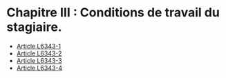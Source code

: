 # Chapitre III : Conditions de travail du stagiaire.

* [Article L6343-1](./LEGIARTI000022265871.md)
* [Article L6343-2](./LEGIARTI000022265874.md)
* [Article L6343-3](./LEGIARTI000006904388.md)
* [Article L6343-4](./LEGIARTI000006904389.md)
